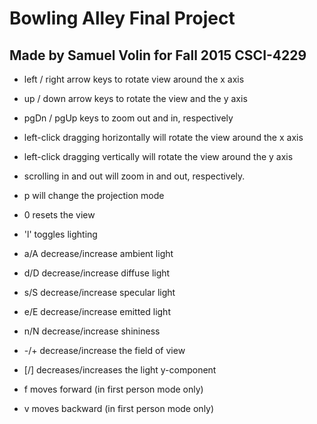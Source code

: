 # Bowling Alley Final Project
## Made by Samuel Volin for Fall 2015 CSCI-4229


* left / right arrow keys to rotate view around the x axis

* up / down arrow keys to rotate the view and the y axis

* pgDn / pgUp keys to zoom out and in, respectively

* left-click dragging horizontally will rotate the view around the x axis

* left-click dragging vertically will rotate the view around the y axis

* scrolling in and out will zoom in and out, respectively.

* p will change the projection mode

* 0 resets the view

* 'l' toggles lighting

* a/A decrease/increase ambient light

* d/D decrease/increase diffuse light

* s/S decrease/increase specular light

* e/E decrease/increase emitted light

* n/N decrease/increase shininess

* -/+ decrease/increase the field of view

* [/] decreases/increases the light y-component

* f moves forward (in first person mode only)

* v moves backward (in first person mode only)
